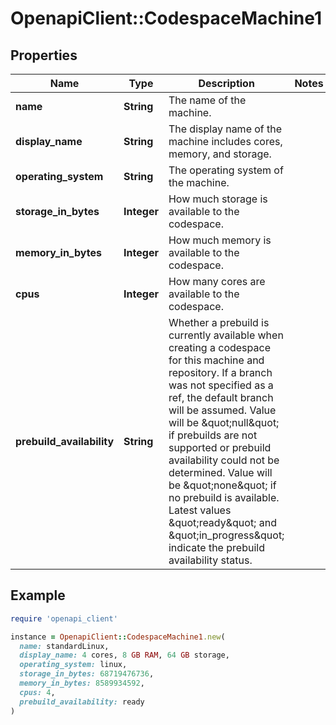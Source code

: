 # OpenapiClient::CodespaceMachine1

## Properties

| Name | Type | Description | Notes |
| ---- | ---- | ----------- | ----- |
| **name** | **String** | The name of the machine. |  |
| **display_name** | **String** | The display name of the machine includes cores, memory, and storage. |  |
| **operating_system** | **String** | The operating system of the machine. |  |
| **storage_in_bytes** | **Integer** | How much storage is available to the codespace. |  |
| **memory_in_bytes** | **Integer** | How much memory is available to the codespace. |  |
| **cpus** | **Integer** | How many cores are available to the codespace. |  |
| **prebuild_availability** | **String** | Whether a prebuild is currently available when creating a codespace for this machine and repository. If a branch was not specified as a ref, the default branch will be assumed. Value will be \&quot;null\&quot; if prebuilds are not supported or prebuild availability could not be determined. Value will be \&quot;none\&quot; if no prebuild is available. Latest values \&quot;ready\&quot; and \&quot;in_progress\&quot; indicate the prebuild availability status. |  |

## Example

```ruby
require 'openapi_client'

instance = OpenapiClient::CodespaceMachine1.new(
  name: standardLinux,
  display_name: 4 cores, 8 GB RAM, 64 GB storage,
  operating_system: linux,
  storage_in_bytes: 68719476736,
  memory_in_bytes: 8589934592,
  cpus: 4,
  prebuild_availability: ready
)
```

